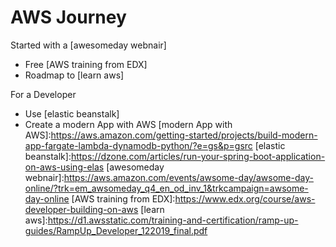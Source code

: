 # AWS Journey

Started with a [awesomeday webnair]
- Free [AWS training from EDX]
- Roadmap to [learn aws]

For a Developer 
- Use [elastic beanstalk]
- Create a modern App with AWS
[modern App with AWS]:<https://aws.amazon.com/getting-started/projects/build-modern-app-fargate-lambda-dynamodb-python/?e=gs&p=gsrc>
[elastic beanstalk]:<https://dzone.com/articles/run-your-spring-boot-application-on-aws-using-elas>
[awesomeday webnair]:<https://aws.amazon.com/events/awsome-day/awsome-day-online/?trk=em_awsomeday_q4_en_od_inv_1&trkcampaign=awsome-day-online>
[AWS training from EDX]:<https://www.edx.org/course/aws-developer-building-on-aws>
[learn aws]:<https://d1.awsstatic.com/training-and-certification/ramp-up-guides/RampUp_Developer_122019_final.pdf>
